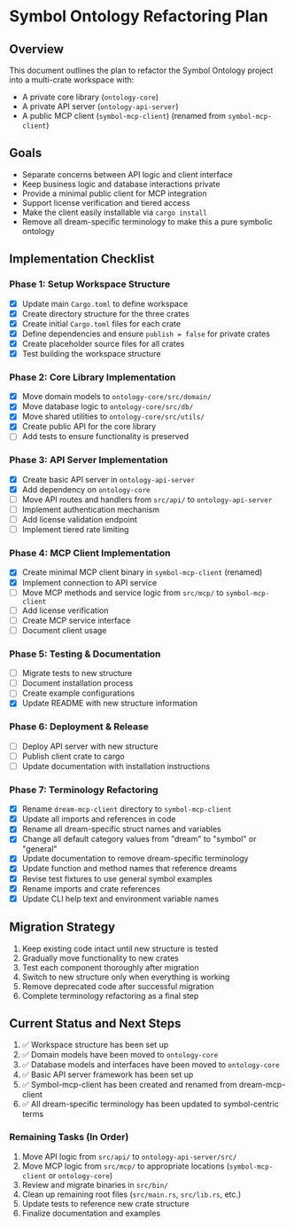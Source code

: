 # Symbol Ontology Refactoring Plan

## Overview

This document outlines the plan to refactor the Symbol Ontology project into a multi-crate workspace with:

- A private core library (`ontology-core`)
- A private API server (`ontology-api-server`)
- A public MCP client (`symbol-mcp-client`) (renamed from `symbol-mcp-client`)

## Goals

- Separate concerns between API logic and client interface
- Keep business logic and database interactions private
- Provide a minimal public client for MCP integration
- Support license verification and tiered access
- Make the client easily installable via `cargo install`
- Remove all dream-specific terminology to make this a pure symbolic ontology

## Implementation Checklist

### Phase 1: Setup Workspace Structure

- [x] Update main `Cargo.toml` to define workspace
- [x] Create directory structure for the three crates
- [x] Create initial `Cargo.toml` files for each crate
- [x] Define dependencies and ensure `publish = false` for private crates
- [x] Create placeholder source files for all crates
- [x] Test building the workspace structure

### Phase 2: Core Library Implementation

- [x] Move domain models to `ontology-core/src/domain/`
- [x] Move database logic to `ontology-core/src/db/`
- [x] Move shared utilities to `ontology-core/src/utils/`
- [x] Create public API for the core library
- [ ] Add tests to ensure functionality is preserved

### Phase 3: API Server Implementation

- [x] Create basic API server in `ontology-api-server`
- [x] Add dependency on `ontology-core`
- [ ] Move API routes and handlers from `src/api/` to `ontology-api-server`
- [ ] Implement authentication mechanism
- [ ] Add license validation endpoint
- [ ] Implement tiered rate limiting

### Phase 4: MCP Client Implementation

- [x] Create minimal MCP client binary in `symbol-mcp-client` (renamed)
- [x] Implement connection to API service
- [ ] Move MCP methods and service logic from `src/mcp/` to `symbol-mcp-client`
- [ ] Add license verification
- [ ] Create MCP service interface
- [ ] Document client usage

### Phase 5: Testing & Documentation

- [ ] Migrate tests to new structure
- [ ] Document installation process
- [ ] Create example configurations
- [x] Update README with new structure information

### Phase 6: Deployment & Release

- [ ] Deploy API server with new structure
- [ ] Publish client crate to cargo
- [ ] Update documentation with installation instructions

### Phase 7: Terminology Refactoring

- [x] Rename `dream-mcp-client` directory to `symbol-mcp-client`
- [x] Update all imports and references in code
- [x] Rename all dream-specific struct names and variables
- [x] Change all default category values from "dream" to "symbol" or "general"
- [x] Update documentation to remove dream-specific terminology
- [x] Update function and method names that reference dreams
- [x] Revise test fixtures to use general symbol examples
- [x] Rename imports and crate references
- [x] Update CLI help text and environment variable names

## Migration Strategy

1. Keep existing code intact until new structure is tested
2. Gradually move functionality to new crates
3. Test each component thoroughly after migration
4. Switch to new structure only when everything is working
5. Remove deprecated code after successful migration
6. Complete terminology refactoring as a final step

## Current Status and Next Steps

1. ✅ Workspace structure has been set up
2. ✅ Domain models have been moved to `ontology-core`
3. ✅ Database models and interfaces have been moved to `ontology-core`
4. ✅ Basic API server framework has been set up
5. ✅ Symbol-mcp-client has been created and renamed from dream-mcp-client
6. ✅ All dream-specific terminology has been updated to symbol-centric terms

### Remaining Tasks (In Order)

1. Move API logic from `src/api/` to `ontology-api-server/src/`
2. Move MCP logic from `src/mcp/` to appropriate locations (`symbol-mcp-client` or `ontology-core`)
3. Review and migrate binaries in `src/bin/`
4. Clean up remaining root files (`src/main.rs`, `src/lib.rs`, etc.)
5. Update tests to reference new crate structure
6. Finalize documentation and examples
